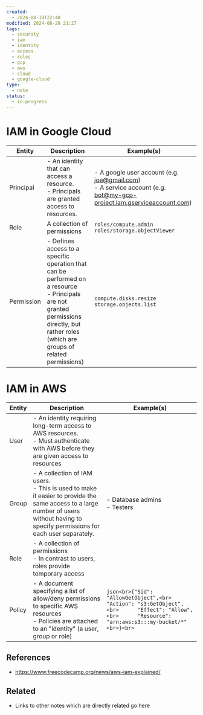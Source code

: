 ```yaml
---
created:
  - 2024-08-18T22:48
modified: 2024-08-20 21:27
tags:
  - security
  - iam
  - identity
  - access
  - roles
  - gcp
  - aws
  - cloud
  - google-cloud
type:
  - note
status:
  - in-progress
---
```

# IAM in Google Cloud

| Entity     | Description                                                                                                                                                                                   | Example(s)                                                                                                            |
| ---------- | --------------------------------------------------------------------------------------------------------------------------------------------------------------------------------------------- | --------------------------------------------------------------------------------------------------------------------- |
| Principal  | - An identity that can access a resource. <br>- Principals are granted access to resources.                                                                                                   | - A google user account (e.g. joe@gmail.com)<br>- A service account (e.g. bot@my-gcp-project.iam.gserviceaccount.com) |
| Role       | A collection of permissions                                                                                                                                                                   | `roles/compute.admin`<br>`roles/storage.objectViewer`                                                                 |
| Permission | - Defines access to a specific operation that can be performed on a resource<br>- Principals are not granted permissions directly, but rather roles (which are groups of related permissions) | `compute.disks.resize`<br>`storage.objects.list`                                                                      |
# IAM in AWS

| Entity | Description                                                                                                                                                                            | Example(s)                                                                                                                                                          |
| ------ | -------------------------------------------------------------------------------------------------------------------------------------------------------------------------------------- | ------------------------------------------------------------------------------------------------------------------------------------------------------------------- |
| User   | - An identity requiring long-term access to AWS resources.<br>- Must authenticate with AWS before they are given access to resources                                                   |                                                                                                                                                                     |
| Group  | - A collection of IAM users.<br>- This is used to make it easier to provide the same access to a large number of users without having to specify permissions for each user separately. | - Database admins<br>- Testers                                                                                                                                      |
| Role   | - A collection of permissions<br>- In contrast to users, roles provide temporary access                                                                                                |                                                                                                                                                                     |
| Policy | - A document specifying a list of allow/deny permissions to specific AWS resources<br>- Policies are attached to an "identity" (a user, group or role)                                 | ```json<br>{"Sid": "AllowGetObject",<br>      "Action": "s3:GetObject",<br>      "Effect": "Allow",<br>      "Resource": "arn:aws:s3:::my-bucket/*"<br>}<br>```<br> |
## References
* https://www.freecodecamp.org/news/aws-iam-explained/
## Related
* Links to other notes which are directly related go here